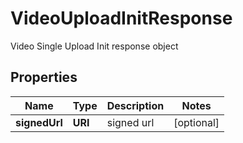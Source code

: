 

# VideoUploadInitResponse

Video Single Upload Init response object

## Properties

| Name | Type | Description | Notes |
|------------ | ------------- | ------------- | -------------|
|**signedUrl** | **URI** | signed url |  [optional] |



